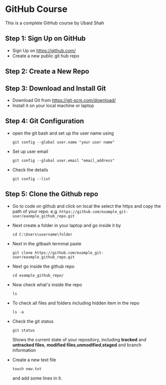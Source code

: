 # GitHub Course
This is a complete GitHub course by Ubaid Shah

## Step 1: Sign Up on GitHub
- Sign Up on  https://github.com/
- Create a new public git  hub repo
## Step 2: Create a New Repo
## Step 3: Download and Install Git
 - Download Git from https://git-scm.com/download/
 - Install it on your local machine or laptop
## Step 4: Git Configuration
- open the git bash and set up the user name using
  
  `git config --global user.name "your user name"`
- Set up user email
  
  `git config --global user.email "email_address"`
- Check the details

  `git config --list`

## Step 5: Clone the Github repo
- Go to code on github and click on local the select the https and copy the path of your repo. e.g. `https://github.com/example_git-user/eaxmple_github_repo.git`

- Next create a folder in your laptop and go inside it by 

  `cd C:\Users\username\folder`

- Next in the gitbash terminal paste

  `git clone https://github.com/example_git-user/eaxmple_github_repo.git`

- Next go inside the github repo

  `cd example_github_repo/`

- Now check what's inside the repo

  `ls`

- To check all files and folders including hidden item in the repo

  `ls -a`

- Check the git status 

  `git status`

  Shows the current state of your repository, including **tracked** and **untracked files**, **modified files**,**unmodified**,**staged** and branch information

- Create a new text file

  `touch new.txt`

  and add some lines in it.


